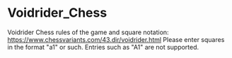 # Voidrider_Chess
Voidrider Chess
rules of the game and square notation: https://www.chessvariants.com/43.dir/voidrider.html
Please enter squares in the format "a1" or such. Entries such as "A1" are not supported.
